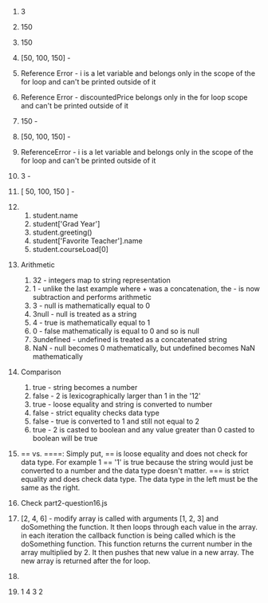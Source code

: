 1. 3 
2. 150
3. 150
4. [50, 100, 150] -
5. Reference Error - i is a let variable and belongs only in the scope of the for loop and can't be printed outside of it
6. Reference Error - discountedPrice belongs only in the for loop scope and can't be printed outside of it 
7. 150 - 
8. [50, 100, 150] -
9. ReferenceError - i is a let variable and belongs only in the scope of the for loop and can't be printed outside of it
10. 3 - 
11. [ 50, 100, 150 ] - 
12. 
    1. student.name
    2. student['Grad Year']
    3. student.greeting()
    4. student['Favorite Teacher'].name
    5. student.courseLoad[0]

13. Arithmetic 
    1. 32 - integers map to string representation 
    2. 1 - unlike the last example where + was a concatenation, the - is now subtraction and performs arithmetic 
    3. 3 - null is mathematically equal to 0
    4. 3null - null is treated as a string 
    5. 4 - true is mathematically equal to 1
    6. 0 - false mathematically is equal to 0 and so is null 
    7. 3undefined - undefined is treated as a concatenated string 
    8. NaN - null becomes 0 mathematically, but undefined becomes NaN mathematically 
14. Comparison
    1. true - string becomes a number
    2. false - 2 is lexicographically larger than 1 in the '12' 
    3. true - loose equality and string is converted to number 
    4. false - strict equality checks data type 
    5. false - true is converted to 1 and still not equal to 2
    6. true - 2 is casted to boolean and any value greater than 0 casted to boolean will be true 
15. == vs. ====: Simply put, == is loose equality and does not check for data type. For example 1 == '1' is true because the string would just be converted to a number and the data type doesn't matter. === is strict equality and does check data type. The data type in the left must be the same as the right.

16. Check part2-question16.js

17. [2, 4, 6] - modify array is called with arguments [1, 2, 3] and doSomething the function. It then loops through each value in the array. in each iteration the callback function is being called which is the doSomething function. This function returns the current number in the array multiplied by 2. It then pushes that new value in a new array. The new array is returned after the for loop. 

18. 
19. 1 4 3 2 